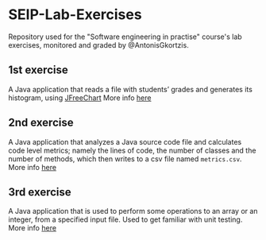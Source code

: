 # SEIP-Lab-Exercises
Repository used for the "Software engineering in practise" course's lab exercises, monitored and graded by @AntonisGkortzis.

## 1st exercise

A Java application that reads a file with students’ grades and generates its histogram, using [JFreeChart](https://mvnrepository.com/artifact/org.jfree/jfreechart)
More info [here](./gradeshistogram/README.md)

## 2nd exercise

A Java application that analyzes a Java source code file and calculates code level metrics; namely the lines of code, the number of classes and the number of methods, which then writes to a csv file named `metrics.csv`.
More info [here](./MetricsCalculator/README.md)

## 3rd exercise

A Java application that is used to perform some operations to an array or an integer, from a specified input file. Used to get familiar with unit testing.
More info [here](./unittesting/README.md)
